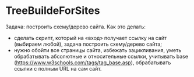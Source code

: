 # TreeBuildeForSites
Задача: построить схему/дерево сайта.
Как это делать:
 - сделать скрипт, который на «вход» получает ссылку на сайт (выбираем любой), задача построить схему/дерево сайта;
 - нужно обойти все страницы сайта, избежать зацикливания, уметь обрабатывать абсолютные и относительные ссылки, учитывать base (https://www.w3schools.com/tags/tag_base.asp), обрабатывать ссылки с полным URL на сам сайт.
